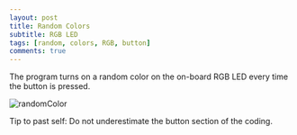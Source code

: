 ```yaml
---
layout: post
title: Random Colors
subtitle: RGB LED
tags: [random, colors, RGB, button]
comments: true
---
```



The program turns on a random color on the on-board RGB LED every time the button is pressed. 

![randomColor](http://Rebecca-ET.github.io/img/randColor.jpg)

Tip to past self: Do not underestimate the button section of the coding. 
